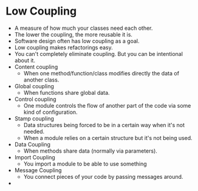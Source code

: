 # Low Coupling

* A measure of how much your classes need each other.
* The lower the coupling, the more reusable it is.
* Software design often has low coupling as a goal.
* Low coupling makes refactorings easy.
* You can't completely eliminate coupling. But you can be intentional about it.
* Content coupling
  * When one method/function/class modifies directly the data of another class.
* Global coupling
  * When functions share global data.
* Control coupling
  * One module controls the flow of another part of the code via some kind of configuration.
* Stamp coupling
  * Data structures being forced to be in a certain way when it's not needed.
  * When a module relies on a certain structure but it's not being used.
* Data Coupling
  * When methods share data (normally via parameters).
* Import Coupling
  * You import a module to be able to use something
* Message Coupling
  * You connect pieces of your code by passing messages around.
* 
